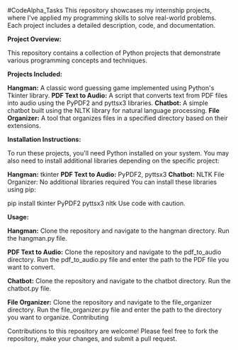 #CodeAlpha_Tasks
This repository showcases my internship projects, where I've applied my programming skills to solve real-world problems. Each project includes a detailed description, code, and documentation.

**Project Overview:**

This repository contains a collection of Python projects that demonstrate various programming concepts and techniques.

**Projects Included:**

**Hangman:** A classic word guessing game implemented using Python's Tkinter library.
**PDF Text to Audio:** A script that converts text from PDF files into audio using the PyPDF2 and pyttsx3 libraries.
**Chatbot:** A simple chatbot built using the NLTK library for natural language processing.
**File Organizer:** A tool that organizes files in a specified directory based on their extensions.

**Installation Instructions:**

To run these projects, you'll need Python installed on your system. You may also need to install additional libraries depending on the specific project:

**Hangman:** tkinter
**PDF Text to Audio:** PyPDF2, pyttsx3
**Chatbot:** NLTK
File Organizer: No additional libraries required
You can install these libraries using pip:

pip install tkinter PyPDF2 pyttsx3 nltk
Use code with caution.

**Usage:**

**Hangman:**
Clone the repository and navigate to the hangman directory.
Run the hangman.py file.

**PDF Text to Audio:**
Clone the repository and navigate to the pdf_to_audio directory.
Run the pdf_to_audio.py file and enter the path to the PDF file you want to convert.

**Chatbot:**
Clone the repository and navigate to the chatbot directory.
Run the chatbot.py file.

**File Organizer:**
Clone the repository and navigate to the file_organizer directory.
Run the file_organizer.py file and enter the path to the directory you want to organize.
Contributing

Contributions to this repository are welcome! Please feel free to fork the repository, make your changes, and submit a pull request.

